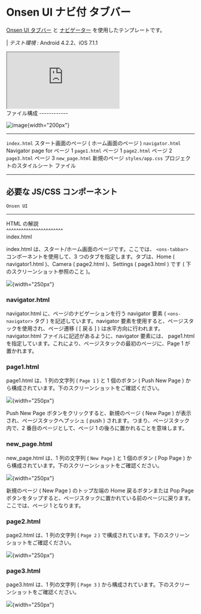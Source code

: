 Onsen UI ナビ付 タブバー
========================

[Onsen UI タブバー](https://ja.onsen.io/v2/api/js/ons-tabbar.html) と
[ナビゲーター](https://ja.onsen.io/v2/api/js/ons-navigator.html)
を使用したテンプレートです。

| *テスト環境 :* Android 4.2.2、iOS 7.1.1

<div class="iframe-samples">
  <iframe src="https://monaca.github.io/project-templates/9-ons-tab-nav/www/index.html" style="max-width: 150%;"></iframe>
</div>
ファイル構成
------------

![image](images/onsen_ui_tabbar_navigator/tabbar_1.png){width="200px"}

  ------------------ ---------------------------------------------
  `index.html`       スタート画面のページ ( ホーム画面のページ )
  `navigator.html`   Navigator page for ページ 1
  `page1.html`       ページ 1
  `page2.html`       ページ 2
  `page3.html`       ページ 3
  `new_page.html`    新規のページ
  `styles/app.css`   プロジェクトのスタイルシート ファイル
  ------------------ ---------------------------------------------

必要な JS/CSS コンポーネント
----------------------------

  `Onsen UI`                                       
  ------------------------------------------------ --
                                                   
  HTML の解説                                      
  \^\^\^\^\^\^\^\^\^\^\^\^\^\^\^\^\^\^\^\^\^\^\^   
  index.html                                       

index.html は、スタート/ホーム画面のページです。ここでは、
`<ons-tabbar>` コンポーネントを使用して、3
つのタブを指定します。タブは、Home ( navigator1.html )、Camera (
page2.html )、Settings ( page3.html ) です (
下のスクリーンショット参照のこと )。

![](images/onsen_ui_tabbar_navigator/tabbar_6.png){width="250px"}

### navigator.html

navigator.html に、ページのナビゲーションを行う navigator 要素 (
`<ons-navigator>` タグ ) を記述しています。navigator
要素を使用すると、ページスタックを使用され、ページ遷移 ( \[ 戻る \] )
は水平方向に行われます。 navigator.html
ファイルに記述があるように、navigator 要素には、 page1.html
を指定しています。これにより、ページスタックの最初のページに、Page 1
が置かれます。

### page1.html

page1.html は、1 列の文字列 ( `Page 1` ) と 1 個のボタン ( Push New Page
) から構成されています。下のスクリーンショットをご確認ください。

![](images/onsen_ui_tabbar_navigator/tabbar_2.png){width="250px"}

Push New Page ボタンをクリックすると、新規のページ ( New Page )
が表示され、ページスタックへプッシュ ( push )
されます。つまり、ページスタック内で、2 番目のページとして、ページ 1
の後ろに置かれることを意味します。

### new\_page.html

new\_page.html は、1 列の文字列 ( `New Page` ) と 1 個のボタン (
Pop Page )
から構成されています。下のスクリーンショットをご確認ください。

![](images/onsen_ui_tabbar_navigator/tabbar_5.png){width="250px"}

新規のページ ( New Page ) のトップ左端の Home 戻るボタンまたは Pop Page
ボタンをタップすると、ページスタックに置かれている前のページに戻ります。ここでは、ページ
1 となります。

### page2.html

page2.html は、1 列の文字列 ( `Page 2` )
で構成されています。下のスクリーンショットをご確認ください。

![](images/onsen_ui_tabbar_navigator/tabbar_3.png){width="250px"}

### page3.html

page3.html は、1 列の文字列 ( `Page 3` )
から構成されています。下のスクリーンショットをご確認ください。

![](images/onsen_ui_tabbar_navigator/tabbar_4.png){width="250px"}

